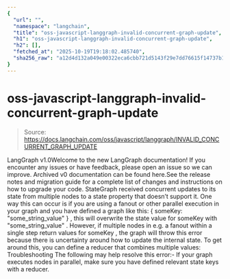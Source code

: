```yaml
---
{
  "url": "",
  "namespace": "langchain",
  "title": "oss-javascript-langgraph-invalid-concurrent-graph-update",
  "h1": "oss-javascript-langgraph-invalid-concurrent-graph-update",
  "h2": [],
  "fetched_at": "2025-10-19T19:18:02.485740",
  "sha256_raw": "a12d4d132a049e00322eca6cbb721d5143f29e7dd76615f14737b1d290338edd"
}
---
```


# oss-javascript-langgraph-invalid-concurrent-graph-update

> Source: https://docs.langchain.com/oss/javascript/langgraph/INVALID_CONCURRENT_GRAPH_UPDATE

LangGraph v1.0Welcome to the new LangGraph documentation! If you encounter any issues or have feedback, please open an issue so we can improve. Archived v0 documentation can be found here.See the release notes and migration guide for a complete list of changes and instructions on how to upgrade your code.
StateGraph
received concurrent updates to its state from multiple nodes to a state property that doesn’t
support it.
One way this can occur is if you are using a fanout
or other parallel execution in your graph and you have defined a graph like this:
{ someKey: "some_string_value" }
, this will overwrite the state value for someKey
with "some_string_value"
.
However, if multiple nodes in e.g. a fanout within a single step return values for someKey
, the graph will throw this error because
there is uncertainty around how to update the internal state.
To get around this, you can define a reducer that combines multiple values:
Troubleshooting
The following may help resolve this error:- If your graph executes nodes in parallel, make sure you have defined relevant state keys with a reducer.